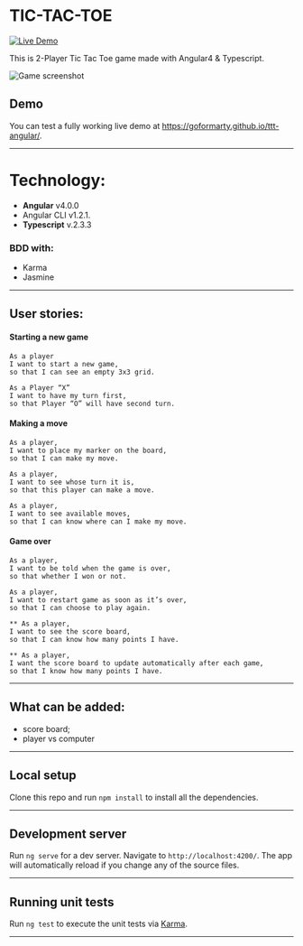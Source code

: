 # TIC-TAC-TOE 

[![Live Demo](https://img.shields.io/badge/demo-online-green.svg)](https://goformarty.github.io/ttt-angular/)

This is 2-Player Tic Tac Toe game made with Angular4 & Typescript.

![Game screenshot](https://user-images.githubusercontent.com/14976588/29963895-44810012-8f00-11e7-853d-09a83ad901c4.png "Game screenshot")

## Demo
You can test a fully working live demo at https://goformarty.github.io/ttt-angular/.

---

# Technology:
- **Angular** v4.0.0
- Angular CLI v1.2.1.
- **Typescript** v.2.3.3

### BDD with:
- Karma
- Jasmine

---

## User stories:

#### Starting a new game  

    As a player
    I want to start a new game,
    so that I can see an empty 3x3 grid.  

    As a Player “X”
    I want to have my turn first, 
    so that Player “O” will have second turn.

#### Making a move  
    As a player,
    I want to place my marker on the board, 
    so that I can make my move.

    As a player, 
    I want to see whose turn it is, 
    so that this player can make a move.

    As a player, 
    I want to see available moves, 
    so that I can know where can I make my move.

#### Game over  

    As a player, 
    I want to be told when the game is over,
    so that whether I won or not.
    
    As a player, 
    I want to restart game as soon as it’s over, 
    so that I can choose to play again.
    
    ** As a player, 
    I want to see the score board, 
    so that I can know how many points I have.
    
    ** As a player, 
    I want the score board to update automatically after each game, 
    so that I know how many points I have.
    
---

## What can be added:

- score board;
- player vs computer

---

## Local setup
Clone this repo and run `npm install` to install all the dependencies.

---

## Development server

Run `ng serve` for a dev server. Navigate to `http://localhost:4200/`. The app will automatically reload if you change any of the source files.

---

## Running unit tests

Run `ng test` to execute the unit tests via [Karma](https://karma-runner.github.io).

---
